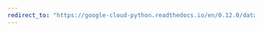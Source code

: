 ```yaml
---
redirect_to: "https://google-cloud-python.readthedocs.io/en/0.12.0/datastore-transactions.html"
---
```

